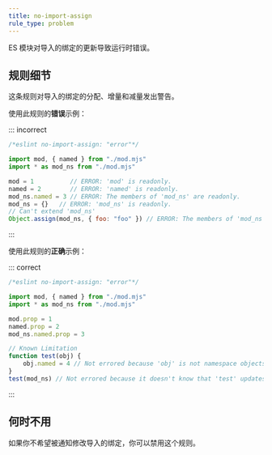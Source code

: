 ```yaml
---
title: no-import-assign
rule_type: problem
---
```


ES 模块对导入的绑定的更新导致运行时错误。

## 规则细节

这条规则对导入的绑定的分配、增量和减量发出警告。

使用此规则的**错误**示例：

::: incorrect

```js
/*eslint no-import-assign: "error"*/

import mod, { named } from "./mod.mjs"
import * as mod_ns from "./mod.mjs"

mod = 1          // ERROR: 'mod' is readonly.
named = 2        // ERROR: 'named' is readonly.
mod_ns.named = 3 // ERROR: The members of 'mod_ns' are readonly.
mod_ns = {}   // ERROR: 'mod_ns' is readonly.
// Can't extend 'mod_ns'
Object.assign(mod_ns, { foo: "foo" }) // ERROR: The members of 'mod_ns' are readonly.
```

:::

使用此规则的**正确**示例：

::: correct

```js
/*eslint no-import-assign: "error"*/

import mod, { named } from "./mod.mjs"
import * as mod_ns from "./mod.mjs"

mod.prop = 1
named.prop = 2
mod_ns.named.prop = 3

// Known Limitation
function test(obj) {
    obj.named = 4 // Not errored because 'obj' is not namespace objects.
}
test(mod_ns) // Not errored because it doesn't know that 'test' updates the member of the argument.
```

:::

## 何时不用

如果你不希望被通知修改导入的绑定，你可以禁用这个规则。
